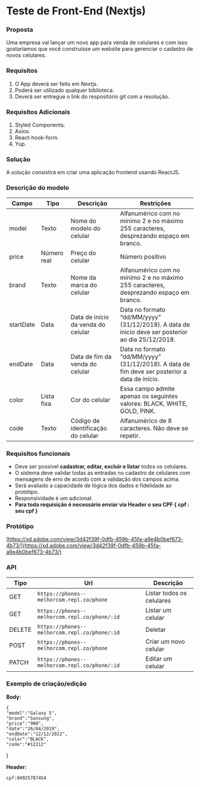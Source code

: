 # Teste de Front-End (Nextjs)

### Proposta

Uma empresa vai lançar um novo app para venda de celulares e com isso gostaríamos que você construísse um website para gerenciar o cadastro de novos celulares.

### Requisitos

1. O App deverá ser feito em Nextjs.
2. Poderá ser utilizado qualquer biblioteca.
3. Deverá ser entregue o link do respositório git com a resolução.

### Requisitos Adicionais

1. Styled Components.
2. Axios.
3. React-hook-form.
4. Yup.

### Solução

A solução consistirá em criar uma aplicação frontend usando ReactJS.

### Descrição do modelo

| Campo     | Tipo        | Descrição                          | Restrições                                                                                        |
| --------- | ----------- | ---------------------------------- | ------------------------------------------------------------------------------------------------- |
| model     | Texto       | Nome do modelo do celular          | Alfanumérico com no mínimo 2 e no máximo 255 caracteres, desprezando espaço em branco.            |
| price     | Número real | Preço do celular                   | Número positivo                                                                                   |
| brand     | Texto       | Nome da marca do celular           | Alfanumérico com no mínimo 2 e no máximo 255 caracteres, desprezando espaço em branco.            |
| startDate | Data        | Data de início da venda do celular | Data no formato “dd/MM/yyyy” (31/12/2018). A data de início deve ser posterior ao dia 25/12/2018. |
| endDate   | Data        | Data de fim da venda do celular    | Data no formato “dd/MM/yyyy” (31/12/2018). A data de fim deve ser posterior a data de início.     |
| color     | Lista fixa  | Cor do celular                     | Essa campo admite apenas os seguintes valores: BLACK, WHITE, GOLD, PINK.                          |
| code      | Texto       | Código de identificação do celular | Alfanumérico de 8 caracteres. Não deve se repetir.                                                |

### Requisitos funcionais

- Deve ser possível **cadastrar, editar, excluir e listar** todos os celulares.
- O sistema deve validar todas as entradas no cadastro de celulares com mensagens de erro de acordo com a validação dos campos acima.
- Será avaliado a capacidade de lógica dos dados e fidelidade ao protótipo.
- Responsividade é um adicional.
- **Para toda requisição é necessário enviar via Header o seu CPF { cpf : seu cpf }**

### Protótipo

[https://xd.adobe.com/view/3d42f39f-0dfb-459b-45fa-a9e4b0bef673-4b73/](https://xd.adobe.com/view/3d42f39f-0dfb-459b-45fa-a9e4b0bef673-4b73/)

### API

| Tipo   | Url   | Descrição                 |
| ------ | ----- | ------------------------- |
| GET    | ```https://phones--melhorcom.repl.co/phone``` | Listar todos os celulares |
| GET    | ```https://phones--melhorcom.repl.co/phone/:id``` | Listar um celular         |
| DELETE | ```https://phones--melhorcom.repl.co/phone/:id```  | Deletar              |
| POST   | ```https://phones--melhorcom.repl.co/phone``` | Criar um novo celular     |
| PATCH  | ```https://phones--melhorcom.repl.co/phone/:id``` | Editar um celular         |



### Exemplo de criação/edição

**Body:**

    {
	"model":"Galaxy 5",
	"brand":"Sansung",
	"price":"900",	
	"date":"26/04/2019",
	"endDate":"12/12/2022",
	"color":"BLACK",
	"code":"#12212"
}

**Header:**

    cpf:04925787454
